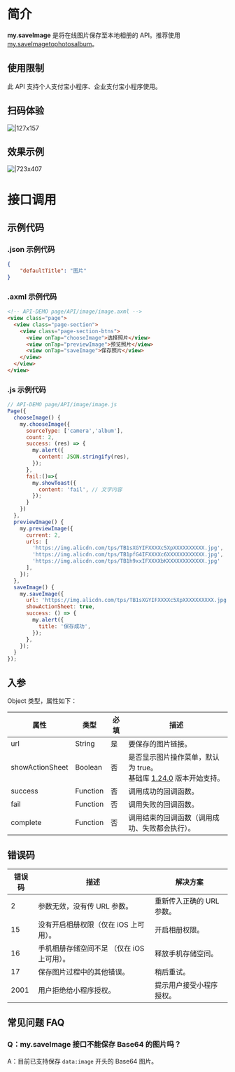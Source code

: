 # 简介
**my.saveImage** 是将在线图片保存至本地相册的 API。推荐使用 [my.saveImagetophotosalbum](https://opendocs.alipay.com/mini/api/media/image/my.saveImagetophotosalbum)。

## 使用限制
此 API 支持个人支付宝小程序、企业支付宝小程序使用。

## 扫码体验
![|127x157](https://cdn.nlark.com/yuque/0/2021/jpeg/179989/1625192315385-81fddf22-2258-48ea-9ce1-61b3ca326e7e.jpeg#align=left&display=inline&height=157&margin=%5Bobject%20Object%5D&name=1.jpeg&originHeight=157&originWidth=127&size=19820&status=done&style=stroke&width=127)

## 效果示例
![|723x407](https://cdn.nlark.com/yuque/0/2021/png/179989/1625192299721-b765c561-e661-4dcd-a6cb-433efe715073.png#align=left&display=inline&height=562&margin=%5Bobject%20Object%5D&name=2.png&originHeight=720&originWidth=1280&size=28691&status=done&style=stroke&width=999)

# 接口调用

## 示例代码

### .json 示例代码
```json
{
    "defaultTitle": "图片"
}
```

### .axml 示例代码
```html
<!-- API-DEMO page/API/image/image.axml -->
<view class="page">
  <view class="page-section">
    <view class="page-section-btns">
      <view onTap="chooseImage">选择照片</view>
      <view onTap="previewImage">预览照片</view>
      <view onTap="saveImage">保存照片</view>
    </view>
  </view>
</view>
```

### .js 示例代码
```javascript
// API-DEMO page/API/image/image.js
Page({
  chooseImage() {
    my.chooseImage({
      sourceType: ['camera','album'],
      count: 2,
      success: (res) => {
        my.alert({
          content: JSON.stringify(res),
        });
      },
      fail:()=>{
        my.showToast({
          content: 'fail', // 文字内容
        });
      }
    })
  },
  previewImage() {
    my.previewImage({
      current: 2,
      urls: [
        'https://img.alicdn.com/tps/TB1sXGYIFXXXXc5XpXXXXXXXXXX.jpg',
        'https://img.alicdn.com/tps/TB1pfG4IFXXXXc6XXXXXXXXXXXX.jpg',
        'https://img.alicdn.com/tps/TB1h9xxIFXXXXbKXXXXXXXXXXXX.jpg'
      ],
    });
  },
  saveImage() {
    my.saveImage({
      url: 'https://img.alicdn.com/tps/TB1sXGYIFXXXXc5XpXXXXXXXXXX.jpg',
      showActionSheet: true,
      success: () => {
        my.alert({
          title: '保存成功',
        });
      },
    });
  }
});
```

## 入参
Object 类型，属性如下：

| **属性** | **类型** | **必填** | **描述** |
| --- | --- | --- | --- |
| url | String | 是 | 要保存的图片链接。 |
| showActionSheet | Boolean | 否 | 是否显示图片操作菜单，默认为 true。<br />基础库 [1.24.0](https://opendocs.alipay.com/mini/00d5f5) 版本开始支持。 |
| success | Function | 否 | 调用成功的回调函数。 |
| fail | Function | 否 | 调用失败的回调函数。 |
| complete | Function | 否 | 调用结束的回调函数（调用成功、失败都会执行）。 |


## 错误码
| **错误码** | **描述** | **解决方案** |
| --- | --- | --- |
| 2 | 参数无效，没有传 URL 参数。 | 重新传入正确的 URL 参数。 |
| 15 | 没有开启相册权限（仅在 iOS 上可用）。 | 开启相册权限。 |
| 16 | 手机相册存储空间不足 （仅在 iOS 上可用）。 | 释放手机存储空间。 |
| 17 | 保存图片过程中的其他错误。 | 稍后重试。 |
| 2001 | 用户拒绝给小程序授权。 | 提示用户接受小程序授权。 |

## 常见问题 FAQ

### Q：my.saveImage 接口不能保存 Base64 的图片吗？

A：目前已支持保存 `data:image` 开头的 Base64 图片。
